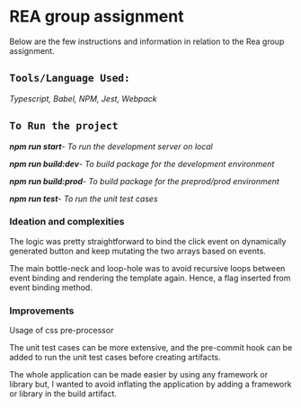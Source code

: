 # **REA group assignment**

Below are the few instructions and information in relation to the Rea group assignment.

## `Tools/Language Used:`
_Typescript,
Babel,
NPM,
Jest,
Webpack_

## `To Run the project`

_**npm run start**- To run the development server on local_

_**npm run build:dev**- To build package for the development environment_

_**npm run build:prod**- To build package for the preprod/prod environment_

_**npm run test**- To run the unit test cases_


### Ideation and complexities

The logic was pretty straightforward to bind the click event on dynamically generated button and keep mutating the two arrays based on events.

The main bottle-neck and loop-hole was to avoid recursive loops between event binding and rendering the template again. Hence, a flag inserted from event binding method.


### Improvements

Usage of css pre-processor

The unit test cases can be more extensive, and the pre-commit hook can be added to run the unit test cases before creating artifacts.

The whole application can be made  easier by using any framework or library but, I wanted to avoid inflating the application by adding a framework or library in the build artifact.


